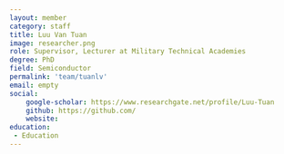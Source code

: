 ```yaml
---
layout: member
category: staff
title: Luu Van Tuan
image: researcher.png
role: Supervisor, Lecturer at Military Technical Academies
degree: PhD
field: Semiconductor
permalink: 'team/tuanlv'
email: empty
social:
    google-scholar: https://www.researchgate.net/profile/Luu-Tuan
    github: https://github.com/
    website: 
education:
 - Education
---
```

